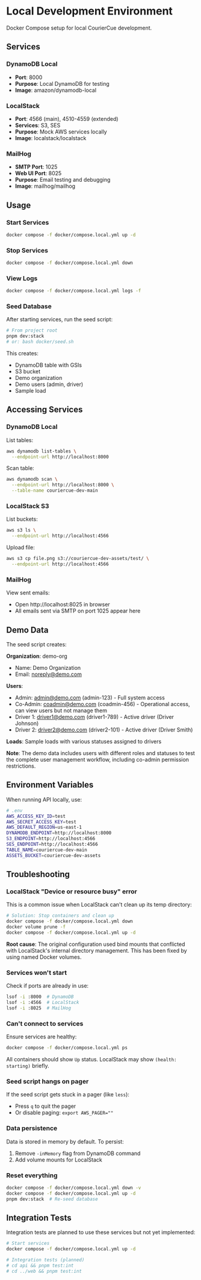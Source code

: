 # Local Development Environment

Docker Compose setup for local CourierCue development.

## Services

### DynamoDB Local
- **Port**: 8000
- **Purpose**: Local DynamoDB for testing
- **Image**: amazon/dynamodb-local

### LocalStack
- **Port**: 4566 (main), 4510-4559 (extended)
- **Services**: S3, SES
- **Purpose**: Mock AWS services locally
- **Image**: localstack/localstack

### MailHog
- **SMTP Port**: 1025
- **Web UI Port**: 8025
- **Purpose**: Email testing and debugging
- **Image**: mailhog/mailhog

## Usage

### Start Services

```bash
docker compose -f docker/compose.local.yml up -d
```

### Stop Services

```bash
docker compose -f docker/compose.local.yml down
```

### View Logs

```bash
docker compose -f docker/compose.local.yml logs -f
```

### Seed Database

After starting services, run the seed script:

```bash
# From project root
pnpm dev:stack
# or: bash docker/seed.sh
```

This creates:
- DynamoDB table with GSIs
- S3 bucket
- Demo organization
- Demo users (admin, driver)
- Sample load

## Accessing Services

### DynamoDB Local

List tables:
```bash
aws dynamodb list-tables \
  --endpoint-url http://localhost:8000
```

Scan table:
```bash
aws dynamodb scan \
  --endpoint-url http://localhost:8000 \
  --table-name couriercue-dev-main
```

### LocalStack S3

List buckets:
```bash
aws s3 ls \
  --endpoint-url http://localhost:4566
```

Upload file:
```bash
aws s3 cp file.png s3://couriercue-dev-assets/test/ \
  --endpoint-url http://localhost:4566
```

### MailHog

View sent emails:
- Open http://localhost:8025 in browser
- All emails sent via SMTP on port 1025 appear here

## Demo Data

The seed script creates:

**Organization**: demo-org
- Name: Demo Organization
- Email: noreply@demo.com

**Users**:
- Admin: admin@demo.com (admin-123) - Full system access
- Co-Admin: coadmin@demo.com (coadmin-456) - Operational access, can view users but not manage them
- Driver 1: driver1@demo.com (driver1-789) - Active driver (Driver Johnson)
- Driver 2: driver2@demo.com (driver2-101) - Active driver (Driver Smith)

**Loads**: Sample loads with various statuses assigned to drivers

**Note**: The demo data includes users with different roles and statuses to test the complete user management workflow, including co-admin permission restrictions.

## Environment Variables

When running API locally, use:

```bash
# .env
AWS_ACCESS_KEY_ID=test
AWS_SECRET_ACCESS_KEY=test
AWS_DEFAULT_REGION=us-east-1
DYNAMODB_ENDPOINT=http://localhost:8000
S3_ENDPOINT=http://localhost:4566
SES_ENDPOINT=http://localhost:4566
TABLE_NAME=couriercue-dev-main
ASSETS_BUCKET=couriercue-dev-assets
```

## Troubleshooting

### LocalStack "Device or resource busy" error

This is a common issue when LocalStack can't clean up its temp directory:

```bash
# Solution: Stop containers and clean up
docker compose -f docker/compose.local.yml down
docker volume prune -f
docker compose -f docker/compose.local.yml up -d
```

**Root cause**: The original configuration used bind mounts that conflicted with LocalStack's internal directory management. This has been fixed by using named Docker volumes.

### Services won't start

Check if ports are already in use:
```bash
lsof -i :8000  # DynamoDB
lsof -i :4566  # LocalStack
lsof -i :8025  # MailHog
```

### Can't connect to services

Ensure services are healthy:
```bash
docker compose -f docker/compose.local.yml ps
```

All containers should show `Up` status. LocalStack may show `(health: starting)` briefly.

### Seed script hangs on pager

If the seed script gets stuck in a pager (like `less`):
- Press `q` to quit the pager
- Or disable paging: `export AWS_PAGER=""`

### Data persistence

Data is stored in memory by default. To persist:
1. Remove `-inMemory` flag from DynamoDB command
2. Add volume mounts for LocalStack

### Reset everything

```bash
docker compose -f docker/compose.local.yml down -v
docker compose -f docker/compose.local.yml up -d
pnpm dev:stack  # Re-seed database
```

## Integration Tests

Integration tests are planned to use these services but not yet implemented:

```bash
# Start services
docker compose -f docker/compose.local.yml up -d

# Integration tests (planned)
# cd api && pnpm test:int
# cd ../web && pnpm test:int
```
